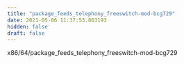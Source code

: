 ```yaml
---
title: "package_feeds_telephony_freeswitch-mod-bcg729"
date: 2021-05-06 11:37:53.863193
hidden: false
draft: false
---
```


x86/64/package_feeds_telephony_freeswitch-mod-bcg729

